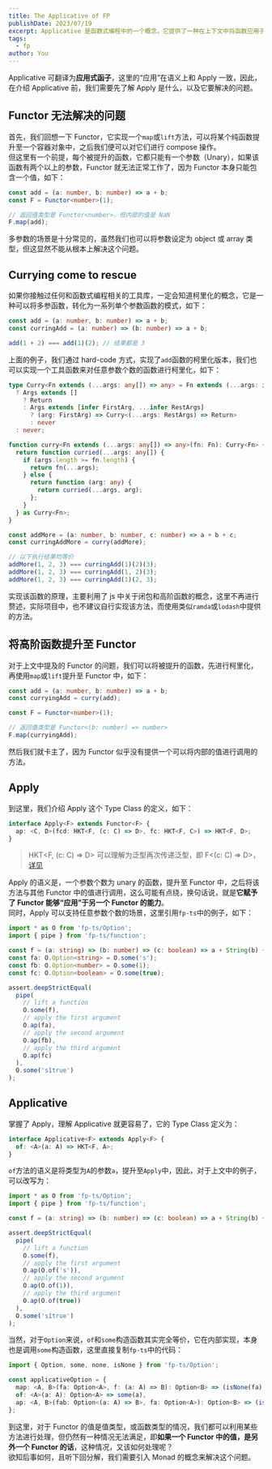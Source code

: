 ```yaml
---
title: The Applicative of FP
publishDate: 2023/07/19
excerpt: Applicative 是函数式编程中的一个概念，它提供了一种在上下文中将函数应用于参数的方式。它允许并行计算和组合具有依赖关系的计算。与 Monad 不同，Applicative 没有顺序执行或依赖跟踪的能力。
tags:
  - fp
author: You
---
```


Applicative 可翻译为**应用式函子**，这里的“应用”在语义上和 Apply 一致，因此，在介绍 Applicative 前，我们需要先了解 Apply 是什么，以及它要解决的问题。

## Functor 无法解决的问题

首先，我们回想一下 Functor，它实现一个`map`或`lift`方法，可以将某个纯函数提升至一个容器对象中，之后我们便可以对它们进行 compose 操作。<br />但这里有一个前提，每个被提升的函数，它都只能有一个参数（Unary），如果该函数有两个以上的参数，Functor 就无法正常工作了，因为 Functor 本身只能包含一个值，如下：

```typescript
const add = (a: number, b: number) => a + b;
const F = Functor<number>(1);

// 返回值类型是 Functor<number>，但内部的值是 NaN
F.map(add);
```

多参数的场景是十分常见的，虽然我们也可以将参数设定为 object 或 array 类型，但这显然不能从根本上解决这个问题。

## Currying come to rescue

如果你接触过任何和函数式编程相关的工具库，一定会知道柯里化的概念，它是一种可以将多参函数，转化为一系列单个参数函数的模式，如下：

```typescript
const add = (a: number, b: number) => a + b;
const curringAdd = (a: number) => (b: number) => a + b;

add(1 + 2) === add(1)(2); // 结果都是 3
```

上面的例子，我们通过 hard-code 方式，实现了`add`函数的柯里化版本，我们也可以实现一个工具函数来对任意参数个数的函数进行柯里化，如下：

```typescript
type Curry<Fn extends (...args: any[]) => any> = Fn extends (...args: infer Args) => infer Return
  ? Args extends []
    ? Return
    : Args extends [infer FirstArg, ...infer RestArgs]
      ? (arg: FirstArg) => Curry<(...args: RestArgs) => Return>
      : never
  : never;

function curry<Fn extends (...args: any[]) => any>(fn: Fn): Curry<Fn> {
  return function curried(...args: any[]) {
    if (args.length >= fn.length) {
      return fn(...args);
    } else {
      return function (arg: any) {
        return curried(...args, arg);
      };
    }
  } as Curry<Fn>;
}

const addMore = (a: number, b: number, c: number) => a + b + c;
const curringAddMore = curry(addMore);

// 以下执行结果均等价
addMore(1, 2, 3) === curringAdd(1)(2)(3);
addMore(1, 2, 3) === curringAdd(1, 2)(3);
addMore(1, 2, 3) === curringAdd(1)(2, 3);
```

实现该函数的原理，主要利用了 js 中关于闭包和高阶函数的概念，这里不再进行赘述，实际项目中，也不建议自行实现该方法，而使用类似`ramda`或`lodash`中提供的方法。

## 将高阶函数提升至 Functor

对于上文中提及的 Functor 的问题，我们可以将被提升的函数，先进行柯里化，再使用`map`或`lift`提升至 Functor 中，如下：

```typescript
const add = (a: number, b: number) => a + b;
const curryingAdd = curry(add);

const F = Functor<number>(1);

// 返回值类型是 Functor<(b: number) => number>
F.map(curryingAdd);
```

然后我们就卡主了，因为 Functor 似乎没有提供一个可以将内部的值进行调用的方法。

## Apply

到这里，我们介绍 Apply 这个 Type Class 的定义，如下：

```typescript
interface Apply<F> extends Functor<F> {
  ap: <C, D>(fcd: HKT<F, (c: C) => D>, fc: HKT<F, C>) => HKT<F, D>;
}
```

> HKT<F, (c: C) => D> 可以理解为泛型再次传递泛型，即 F<(c: C) => D>，[详见](https://ybogomolov.me/higher-kinded-data)

Apply 的语义是，一个参数个数为 unary 的函数，提升至 Functor 中，之后将该方法与其他 Functor 中的值进行调用，这么可能有点绕，换句话说，就是**它赋予了 Functor 能够“应用”于另一个 Functor 的能力**。<br />同时，Apply 可以支持任意参数个数的场景，这里引用`fp-ts`中的例子，如下：

```typescript
import * as O from 'fp-ts/Option';
import { pipe } from 'fp-ts/function';

const f = (a: string) => (b: number) => (c: boolean) => a + String(b) + String(c);
const fa: O.Option<string> = O.some('s');
const fb: O.Option<number> = O.some(1);
const fc: O.Option<boolean> = O.some(true);

assert.deepStrictEqual(
  pipe(
    // lift a function
    O.some(f),
    // apply the first argument
    O.ap(fa),
    // apply the second argument
    O.ap(fb),
    // apply the third argument
    O.ap(fc)
  ),
  O.some('s1true')
);
```

## Applicative

掌握了 Apply，理解 Applicative 就更容易了，它的 Type Class 定义为：

```typescript
interface Applicative<F> extends Apply<F> {
  of: <A>(a: A) => HKT<F, A>;
}
```

`of`方法的语义是将类型为`A`的参数`a`，提升至`Apply`中，因此，对于上文中的例子，可以改写为：

```typescript
import * as O from 'fp-ts/Option';
import { pipe } from 'fp-ts/function';

const f = (a: string) => (b: number) => (c: boolean) => a + String(b) + String(c);

assert.deepStrictEqual(
  pipe(
    // lift a function
    O.some(f),
    // apply the first argument
    O.ap(O.of('s')),
    // apply the second argument
    O.ap(O.of(1)),
    // apply the third argument
    O.ap(O.of(true))
  ),
  O.some('s1true')
);
```

当然，对于`Option`来说，`of`和`some`构造函数其实完全等价，它在内部实现，本身也是调用`some`构造函数，这里直接复制`fp-ts`中的代码：

```typescript
import { Option, some, none, isNone } from 'fp-ts/Option';

const applicativeOption = {
  map: <A, B>(fa: Option<A>, f: (a: A) => B): Option<B> => (isNone(fa) ? none : some(f(fa.value))),
  of: <A>(a: A): Option<A> => some(a),
  ap: <A, B>(fab: Option<(a: A) => B>, fa: Option<A>): Option<B> => (isNone(fab) ? none : applicativeOption.map(fa, fab.value))
};
```

到这里，对于 Functor 的值是值类型，或函数类型的情况，我们都可以利用某些方法进行处理，但仍然有一种情况无法满足，即**如果一个 Functor 中的值，是另外一个 Functor 的话**，这种情况，又该如何处理呢？<br />欲知后事如何，且听下回分解，我们需要引入 Monad 的概念来解决这个问题。

